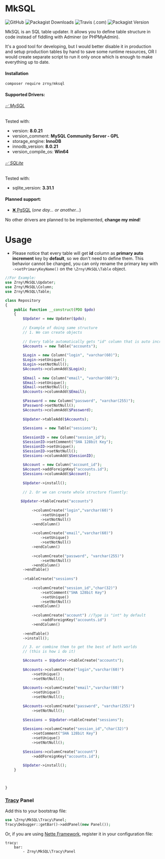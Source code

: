 # MkSQL
![GitHub](https://img.shields.io/github/license/zrny/mksql)
![Packagist Downloads](https://img.shields.io/packagist/dm/zrny/mksql)
![Travis (.com)](https://travis-ci.org/Zrny/MkSQL.svg?branch=master)
![Packagist Version](https://img.shields.io/packagist/v/zrny/mksql) 

MkSQL is an SQL table updater. It allows you to define table 
structure in code instead of fiddling with Adminer (or PHPMyAdmin).

It's a good tool for developing, but I would better disable it in production
and setup production tables by hand to save some runtime resources, OR I would
create separate script to run it only once which is enough to 
make everything up to date. 

#### Installation

`composer require zrny/mksql`

#### Supported Drivers: 

###### [✅ MySQL](https://www.mysql.com)

Tested with:
- version: **8.0.21**
- version_comment: **MySQL Community Server - GPL**
- storage_engine: **InnoDB**
- innodb_version: **8.0.21**
- version_compile_os: **Win64**

###### [✅ SQLite](https://www.sqlite.org/index.html) 

Tested with:
- sqlite_version: **3.31.1** 

#### Planned support:

- [❌ PgSQL](https://www.postgresql.org) (*one day... or another...*)

No other drivers are planned to be implemented, **change my mind**!

# Usage

- Please notice that every table will get **id** column as
 **primary auto increment** key by **default**, so we don't 
 need to define them. This behavior cannot be changed, you 
 can only rename the primary key with `->setPrimaryKeyName()`
 on the `\Zrny\MkSQL\Table` object.

```php
//For Example:
use Zrny\MkSQL\Updater;
use Zrny\MkSQL\Column;
use Zrny\MkSQL\Table;

class Repository
{    
    public function __construct(PDO $pdo)
    {
        $Updater = new Updater($pdo);
    
        // Example of doing same structure
        // 1. We can create objects
    
        // Every table automatically gets "id" column that is auto increment.
        $Accounts = new Table("accounts");
    
        $Login = new Column("login", "varchar(60)");
        $Login->setUnique();
        $Login->setNotNull();
        $Accounts->columnAdd($Login);
    
        $Email = new Column("email", "varchar(60)");
        $Email->setUnique();
        $Email->setNotNull();
        $Accounts->columnAdd($Email);
    
        $Password = new Column("password", "varchar(255)");
        $Password->setNotNull();
        $Accounts->columnAdd($Password);
    
        $Updater->tableAdd($Accounts);
    
        $Sessions = new Table("sessions");
    
        $SessionID = new Column("session_id");
        $SessionID->setComment("SHA 128bit Key");
        $SessionID->setUnique();
        $SessionID->setNotNull();
        $Sessions->columnAdd($SessionID);
    
        $Account = new Column("account_id");
        $Account->addForeignKey("accounts.id");
        $Sessions->columnAdd($Account);
    
        $Updater->install();
    
        // 2. Or we can create whole structure fluently:
    
       $Updater->tableCreate("accounts")
    
            ->columnCreate("login","varchar(60)")
                ->setUnique()
                ->setNotNull()
            ->endColumn()
    
            ->columnCreate("email","varchar(60)")
                ->setUnique()
                ->setNotNull()
            ->endColumn()
    
            ->columnCreate("password", "varchar(255)")
                ->setNotNull()
            ->endColumn()
        ->endTable()
         
        ->tableCreate("sessions")
    
            ->columnCreate("session_id","char(32)")
                ->setComment("SHA 128bit Key")
                ->setUnique()
                ->setNotNull()
            ->endColumn()
    
            ->columnCreate("account") //Type is "int" by default
                ->addForeignKey("accounts.id")
            ->endColumn()
    
        ->endTable()
        ->install();

        // 3. or combine them to get the best of both worlds 
        // (this is how i do it)

        $Accounts = $Updater->tableCreate("accounts");
    
        $Accounts->columnCreate("login","varchar(60)")
            ->setUnique()
            ->setNotNull(); 
    
        $Accounts->columnCreate("email","varchar(60)")
            ->setUnique()
            ->setNotNull();
    
        $Accounts->columnCreate("password", "varchar(255)")
            ->setNotNull();
    
        $Sessions = $Updater->tableCreate("sessions");
    
        $Sessions->columnCreate("session_id","char(32)")
            ->setComment("SHA 128bit Key")
            ->setUnique()
            ->setNotNull();
    
        $Sessions->columnCreate("account")
            ->addForeignKey("accounts.id");
    
        $Updater->install();
    }

 

}
```
    
### [Tracy](https://tracy.nette.org/en/) Panel

Add this to your bootstrap file:
```php
use \Zrny\MkSQL\Tracy\Panel;
Tracy\Debugger::getBar()->addPanel(new Panel());
````

Or, if you are using [Nette Framework](https://nette.org/en/), 
register it in your configuration file:

```neon
tracy: 
    bar: 
        - Zrny\MkSQL\Tracy\Panel
```
